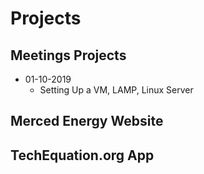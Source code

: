 # Projects
## Meetings Projects 
- 01-10-2019
  - Setting Up a VM, LAMP, Linux Server
## Merced Energy Website
## TechEquation.org App
